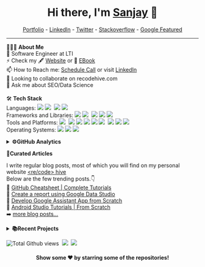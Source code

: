 <h1 align="center"> Hi there, I'm <a href="https://recodehive.com/sanjay">Sanjay</a> 👋</h1>

<p align="center">
  <a href="https://recodehive.com/sanjay">Portfolio</a> -
  <a href="https://www.linkedin.com/in/sanjay-k-v/">LinkedIn</a> - 
  <a href="https://twitter.com/sanjay_k_v">Twitter</a> -
  <a href="https://stackoverflow.com/story/sanjaykv">Stackoverflow</a> -
  <a href="https://crowdsource.google.com/about/blog/community-spotlight-friendship/">Google Featured</a></p>

-----------------------------------------------------------
👨🏻‍💻 **About Me**<br>
🔭 Software Engineer at LTI <br>
⚡ Check my 🖋 [Website](https://recodehive.com/) or 🌱 [EBook](https://learn.recodehive.com/datascience)<br>
📫 How to Reach me: [Schedule Call](https://recodehive.com/consultation/) or visit  [LinkedIn](https://www.linkedin.com/in/sanjay-k-v/)<br>
👯 Looking to collaborate on recodehive.com<br>
💬 Ask me about SEO/Data Science<br><br>
<g-emoji class="g-emoji" alias="hammer_and_wrench" fallback-src="https://github.githubassets.com/images/icons/emoji/unicode/1f6e0.png">🛠</g-emoji> **Tech Stack**<br>
Languages: <img src="https://camo.githubusercontent.com/95e77c11ae77003f5682f73dca573514c73858a237500240ef9661488c13d5a0/68747470733a2f2f696d672e736869656c64732e696f2f62616467652f507974686f6e2d3337373641423f7374796c653d666c6174266c6f676f3d707974686f6e266c6f676f436f6c6f723d7768697465">&nbsp;<img src="https://camo.githubusercontent.com/fda68139579b617afd03239be67e21aa359359164399c01d1ebbfb7db98aff86/68747470733a2f2f696d672e736869656c64732e696f2f62616467652f4d7953514c2d4534384530303f7374796c653d666c6174266c6f676f3d6d7973716c266c6f676f436f6c6f723d303036313841">&nbsp; <img src="https://camo.githubusercontent.com/72b4d41915b3fc041632ccc2a16d19a91bc6532a23763ba33ef1388e8372af11/68747470733a2f2f696d672e736869656c64732e696f2f62616467652f48544d4c2d4533344632363f7374796c653d666c6174266c6f676f3d68746d6c35266c6f676f436f6c6f723d7768697465">&nbsp;<img src="https://camo.githubusercontent.com/aa89e8c48bfb66401e4886a979b805fd74e45f50540efe10a90c76c3d96e2488/68747470733a2f2f696d672e736869656c64732e696f2f62616467652f435353332d3135373242363f7374796c653d666c6174266c6f676f3d63737333266c6f676f436f6c6f723d7768697465"> &nbsp; <br>
Frameworks and Libraries: <img src="https://camo.githubusercontent.com/456cc1b98420ee0dede85b58906098d5138923937e981fa2cb52d1ca453ff293/68747470733a2f2f696d672e736869656c64732e696f2f62616467652f66697265626173652d6666636132383f7374796c653d666c6174266c6f676f3d6669726562617365266c6f676f436f6c6f723d7768697465">&nbsp;<img src="https://img.shields.io/badge/-Numpy-0E7ACE?logo=numpy&logoColor=white&style=flat">&nbsp; <img src="https://img.shields.io/badge/-Pandas-150455?logo=pandas&logoColor=white&style=flat">&nbsp;<img src="https://img.shields.io/badge/-Sklearn-F09437?logo=scikit-learn&logoColor=white&style=flat">&nbsp;<img src="https://img.shields.io/badge/-TensorFlow-F78900?logo=Tensorflow&logoColor=white&style=flat">&nbsp;<br>
Tools and Platforms: <img src="https://camo.githubusercontent.com/dc72fe73865526f2b304a96f878f8aa8ee311bf06f498175db3179e35d1e2c71/68747470733a2f2f696d672e736869656c64732e696f2f62616467652f4769744875622d3130303030303f7374796c653d666c6174266c6f676f3d676974687562266c6f676f436f6c6f723d7768697465">&nbsp; <img src="https://camo.githubusercontent.com/247482f492e6ae85ac3ff395730acfdf85d3b98198096e772da9fb315de1f484/68747470733a2f2f696d672e736869656c64732e696f2f62616467652f4769742d4630353033323f7374796c653d666c6174266c6f676f3d676974266c6f676f436f6c6f723d7768697465">&nbsp;<img src="https://img.shields.io/badge/-Cloudflare-3E77A7?logo=cloudflare&logoColor=orange&style=flat">&nbsp;<img src="https://img.shields.io/badge/-Visual%20Studio%20Code-25AEF4?logo=visualstudio&logoColor=white&style=flat">&nbsp;<img src="https://img.shields.io/badge/-Postman-127ED2?logo=postman&logoColor=orange&style=flat">&nbsp;<img src="https://img.shields.io/badge/-Android Studio-green?logo=Android&logoColor=white&style=flat"> &nbsp;<img src="https://img.shields.io/badge/-Jupyter-D7522D?logo=Jupyter&logoColor=white&style=flat">&nbsp;<img src="[https://img.shields.io/badge/-Sublime-E38906?logo=sublimetext&logoColor=white&style=flat](https://img.shields.io/badge/-Sublime-E38906?logo=sublimetext&logoColor=white&style=flat)">&nbsp;<img src="https://img.shields.io/badge/-PyCharm-1ECE87?logo=pycharm&logoColor=white&style=flat"><br>
Operating Systems: <img src="https://camo.githubusercontent.com/e6201b8e82c976d652fb60b763fb0b82fa3571abbf10991059b0bd3d88d38020/68747470733a2f2f696d672e736869656c64732e696f2f62616467652f57696e646f77732d3030373844363f7374796c653d666c6174266c6f676f3d77696e646f7773266c6f676f436f6c6f723d7768697465">&nbsp;<img src="https://camo.githubusercontent.com/e6e23929b59f0d903f97a4697f304f549be540b61a8283bc3d69aecfe5fdd8d4/68747470733a2f2f696d672e736869656c64732e696f2f62616467652f4c696e75782d4643433632343f7374796c653d666c6174266c6f676f3d6c696e7578266c6f676f436f6c6f723d626c61636b">&nbsp;<img src="https://img.shields.io/badge/-Mac-F7F7F7?logo=Macos&logoColor=black&style=flat">&nbsp;


<details>	
  <summary><b>⚙️GitHub Analytics</b></summary>
<a href="https://github.com/Sanjayviswa">
 
   <img height="160em" src="https://raw.githubusercontent.com/Sanjayviswa/github-card-template/master/profile-summary-card-output/github_dark/0-profile-details.svg" alt="Sanjay K V github stats" />
   <img height="160em" src="https://raw.githubusercontent.com/Sanjayviswa/github-card-template/master/profile-summary-card-output/github_dark/1-repos-per-language.svg" alt="Sanjay K V github stats" />
 <img height="160em" src="https://raw.githubusercontent.com/Sanjayviswa/github-card-template/master/profile-summary-card-output/github_dark/3-stats.svg" alt="Sanjay K V github stats" />
  <img height="160em" src="https://raw.githubusercontent.com/Sanjayviswa/github-card-template/master/profile-summary-card-output/github_dark/2-most-commit-language.svg" alt="Sanjay K V github stats" />
   <img height="160em" src="https://raw.githubusercontent.com/Sanjayviswa/github-card-template/master/profile-summary-card-output/github_dark/4-productive-time.svg" /><br>
  &nbsp;&nbsp;&nbsp;&nbsp;&nbsp;&nbsp;&nbsp;&nbsp;&nbsp;&nbsp;&nbsp;&nbsp;&nbsp;&nbsp;&nbsp;&nbsp;&nbsp;&nbsp;&nbsp;&nbsp;&nbsp;&nbsp;&nbsp;&nbsp;&nbsp;&nbsp;&nbsp;&nbsp;&nbsp;&nbsp;&nbsp;&nbsp;&nbsp;&nbsp;&nbsp;&nbsp;&nbsp;&nbsp;&nbsp;&nbsp;&nbsp;&nbsp;&nbsp;&nbsp;&nbsp;&nbsp;&nbsp;&nbsp;&nbsp;&nbsp;&nbsp;&nbsp;<img height="240em" src="https://github-readme-stats.vercel.app/api/wakatime?username=Sanjayviswa&layout=compact&theme=github_dark&border_color=21262D" /><br>  
</details>
  </a>

  <b>📝Curated Articles</b><br>
  
I write regular blog posts, most of which you will find on my personal website [<re/code> hive](https://recodehive.com/github-tutorials/)<br>
  Below are the few trending posts.👇<br>
  📘 [GitHub Cheatsheet | Complete Tutorials](https://recodehive.com/github-tutorials/)<br>
  📒 [Create a report using Google Data Studio](https://recodehive.com/create-report-using-google-data-studio/)<br>
  📙 [Develop Google Assistant App from Scratch](https://recodehive.com/how-to-create-app-for-google-assistant/)<br>
  🔖 [Android Studio Tutorials | From Scratch](https://recodehive.com/android-dev/)<br>
➡️ [more blog posts...](https://recodehive.com/)


 
<details>	
  <summary><b>📚Recent Projects</b></summary><br>
  
  ✨ [Semi Supervised Sequence Learning](https://github.com/sanjay-kv/Semi-supervised-Learning-Project-Proposal)<br>
  ✨ [Stackoverflow Data Analysis of last 3 years.](https://github.com/Sanjayviswa/Stackoverflow-Analysis/blob/main/readme.md)<br>

</details> 
 <p align="left">  <img src="https://enct8yvqkgdbon1.m.pipedream.net" alt="Total Github views" />&nbsp;&nbsp;</a><a href="https://twitter.com/_sanjayviswa"><img src="https://img.shields.io/twitter/follow/sanjay_k_v?style=social"></a>&nbsp;&nbsp;<a href="https://www.youtube.com/channel/UCzyGIdENFVT36Yx4zTws4kw/?sub_confirmation=1"><img src="https://img.shields.io/youtube/channel/views/UCzyGIdENFVT36Yx4zTws4kw?style=social"></a></p>
<div align="center">


#### Show some ❤️ by starring some of the repositories!
</div>

